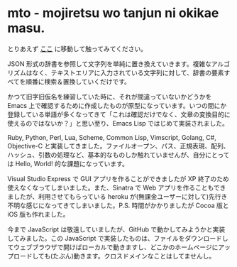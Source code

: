 mto - mojiretsu wo tanjun ni okikae masu.
=========================================

とりあえず [ここ](http://nakinor.github.io/mto/site/index.html) に移動して触ってみてください。

JSON 形式の辞書を参照して文字列を単純に置き換えていきます。複雑なアルゴリズムはなく、テキストエリアに入力されている文字列に対して、辞書の要素すべてを順番に検索＆置換していくだけです。

かつて旧字旧仮名を練習していた時に、それが間違っていないかどうかを Emacs 上で確認するために作成したものが原型になっています。いつの間にか登録している単語が多くなってきて「これは確認だけでなく、文章の変換目的に使えるのではないか？」と思い至り、Emacs Lisp ではじめて実装されました。

Ruby, Python, Perl, Lua, Scheme, Common Lisp, Vimscript, Golang, C#, Objective-C と実装してきました。ファイルオープン、パス、正規表現、配列、ハッシュ、引数の処理など、基本的なものしか触れていませんが、自分にとっては Hello, World! 的な課題になっています。

Visual Studio Express で GUI アプリを作ることができましたが XP 終了のため使えなくなってしまいました。また、Sinatra で Web アプリを作ることもできましたが、利用させてもらっている heroku が(無課金ユーザーに対して)先行き不明な感じになってきてしまいました。P.S. 時間がかかりましたが Cocoa 版と iOS 版も作れました。

今まで JavaScript は敬遠していましたが、GitHub で動かしてみようかと実装してみました。この JavaScript で実装したものは、ファイルをダウンロードしてウェブブラウザで開けばローカルで動きますし、どこかのホームページにアップロードしても(たぶん)動きます。クロスドメインなことはしてませんし。
